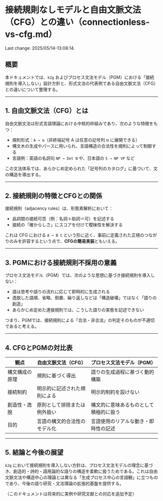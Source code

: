 # 接続規則なしモデルと自由文脈文法（CFG）との違い（connectionless-vs-cfg.md）

Last change: 2025/05/14-13:08:14.

## 概要

本ドキュメントでは、`k2g` およびプロセス文法モデル（PGM）における「接続規則を導入しない」設計方針と、形式文法の代表例である自由文脈文法（CFG）との違いについて整理する。

---

## 1. 自由文脈文法（CFG）とは

自由文脈文法は形式言語理論における中核的枠組みであり、次のような特徴をもつ：

- 規則形式：`A → α`（非終端記号 A は任意の記号列 α に展開できる）
- 構文木の生成やパースに用いられ、言語構造の合法性を規則によって制御する
- 言語例：英語の名詞句 `NP → Det N` や、日本語の `S → NP VP` など

この文法体系では、あらかじめ定められた「記号列のカタログ」に基づいて、文の構造を導出する。

---

## 2. 接続規則の特徴とCFGとの関係

接続規則（adjacency rules）は、形態素解析において：

- 品詞間の接続可否（例：名詞＋助詞＝可）を記述する
- 接続の「確からしさ」にスコアを付けて曖昧性を解決する

これは CFG における `A → B C` という形に近く、事前に定義された正規のつながりのみを許容するという点で、**CFGの簡易実装**ともいえる。

---

## 3. PGMにおける接続規則不採用の意義

プロセス文法モデル（PGM）では、次のような思想に基づき接続規則を導入しない：

- 語は思考や語りの流れに応じて即時的に生成される
- 逸脱した語順、省略、倒置、繰り返しなどは「構造破壊」ではなく「語りの創造」
- あらかじめ定めた連接規則では、こうした語りの実態を記述できない

つまり、PGMでは、接続規則による「合法・非合法」の判定そのものが不適切であると考える。

---

## 4. CFGとPGMの対比表

| 観点           | 自由文脈文法（CFG）          | プロセス文法モデル（PGM）              |
| -------------- | ---------------------------- | -------------------------------------- |
| 構文構成の原理 | 規則に基づく導出             | 語りの生成過程に基づく動的構築         |
| 接続制約       | 明示的に記述された規則による | 明示的制約を設けない                   |
| 創造性・逸脱   | 原則として排除または例外扱い | 構文的に意味あるものとして積極的に扱う |
| 目的           | 言語の構文的合法性のモデル化 | 言語使用のリアルな動き・即時性の記述   |

---

## 5. 結論と今後の展望

`k2g` において接続規則を導入しない方針は、プロセス文法モデルの理念に基づき、創造的・詩的・語用論的な語りの構造を柔軟に扱うためである。これは自由文脈文法や構造中心の理論とは異なる「生成プロセス中心の言語観」に立つものであり、今後の語り研究・文法理論の拡張的基盤を提供する。

（このドキュメントは将来的に実例や研究文献との対応を追加予定）
